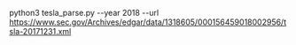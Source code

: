 python3 tesla_parse.py --year 2018 --url https://www.sec.gov/Archives/edgar/data/1318605/000156459018002956/tsla-20171231.xml
